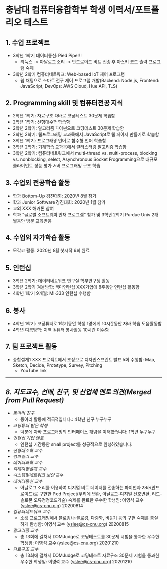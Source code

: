 # 충남대 컴퓨터융합학부 학생 이력서/포트폴리오 테스트
## 1. 수업 프로젝트
  * 3학년 1학기 데이터통신: Pied Piper!!
      + 리눅스 -> 아날로그 소리 -> 안드로이드 비트 전송 후 아스키 코드 출력 프로그램 숙제
  * 3학년 2학기 컴퓨터네트워크: Web-based IoT 제어 프로그램 
      + 웹 채팅으로 스마트 전구 제어 프로그램 개발(Backend: Node.js, Frontend: JavaScript, DevOps: AWS Cloud, Hue API, TLS)
## 2. Programming skill 및 컴퓨터전공 지식
  * 2학년 1학기: 자료구조 자바로 코딩테스트 30문제 학습함
  * 2학년 1학기: 선형대수학 학습함
  * 2학년 2학기: 알고리즘 파이썬으로 코딩테스트 30문제 학습함
  * 2학년 2학기: 웹프로그래밍 교과목에서 JavaScript로 웹 페이지 만들기로 학습함
  * 3학년 1학기: 프로그래밍 언어로 함수형 언어 학습함
  * 3학년 2학기: 기계학습 교과목에서 클러스터링 알고리즘 학습함
  * 3학년 2학기: 컴퓨터네트워크에서 multi-thread vs. multi-process, blocking vs. nonblocking, select, Asynchronous Socket Programming으로 대규모 클라이언트 성능 평가 서버 프로그래밍 구조 학습
## 3. 수업외 전공학습 활동
  * 학과 Bottom-Up 경진대회: 2020년 8월 참가
  * 학과 Junior Software 경진대회: 2020년 1월 참가
  * 교외 XXX 해커톤 참여
  * 학과 "글로벌 소프트웨어 인재 프로그램" 참가 및 3학년 2학기 Purdue Univ 2개월동안 방문 교육받음
## 4. 수업외 자가학습 활동
  * 모각코 활동: 2020년 8월 첫시작 6회 완료
## 5. 인턴십
  * 3학년 2학기: 데이터네트워크 연구실 학부연구생 활동
  * 3학년 2학기 겨울방학: 백마인턴십 XXX기업에 8주동안 인턴십 활동함  
  * 4학년 1학기 9개월: MI-333 인턴십 수행함
## 6. 봉사
  * 4학년 1학기: 코딩튜터로 1학기동안 학생 1명에게 10시간동안 자바 학습 도움활동함
  * 4학년 여름방학: 지역 컴퓨터 봉사활동 10시간 이수함
## 7. 팀 프로젝트 활동
  * 종합설계1 XXX 프로젝트에서 조장으로 디자인스프린트 발표 5회 수행함: Map, Sketch, Decide, Prototype, Survey, Pitching  
      + YouTube link
---  
## *8. 지도교수, 선배, 친구, 및 산업체 멘토 의견(Merged from Pull Request)* 
  * *동아리 친구*
      + 동아리 활동에 적극적입니다.: 4학년 친구 누구누구
  * *코딩튜터 받은 학생*
      + 덕분에 자바 프로그래밍의 인터페이스 개념을 이해했습니다: 1학년 누구누구
  * *인턴십 기업 멘토*
      + 인턴십 기간동안 small project를 성공적으로 완성하였습니다.
  * *선형대수학 교수*
  * *컴파일러 교수*
  * *데이터과학 교수*
  * *객체지향설계 교수*
  * *시스템및네트워크 보안 교수*
  * *데이터통신 교수*
     + 아날로그 소리를 이용하여 디지털 비트 데이터를 전송하는 파이썬과 자바(안드로이드)로 구현한 Pied Project(푸리에 변환, 아날로그-디지털 신호변환, 리드-솔로몬 오류정정코드기술) 숙제를 완료한 우수한 학생임: 이영석 교수 (yslee@cs-cnu.org) 20200814
  * *컴퓨터네트워크 교수*
     + 소켓 프로그래밍에서 블로킹/논블로킹, 다중화, 비동기 등의 구현 숙제를 충실하게 완성함: 이영석 교수 (yslee@cs-cnu.org) 20200815
  * *알고리즘 교수*
     + 총 13회에 걸쳐서 DOMJudge로 코딩테스트를 30문제 시험을 통과한 우수한 학생임: 이영석 교수 (yslee@cs-cnu.org) 20201210
  * *자료구조 교수*
     + 총 13회에 걸쳐서 DOMJudge로 코딩테스트 자료구조 30문제 시험을 통과한 우수한 학생임: 이영석 교수 (yslee@cs-cnu.org) 20201210
